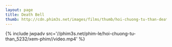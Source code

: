```yaml
---
layout: page
title: Death Bell
thumb: http://cdn.phim3s.net/images/films/thumb/hoi-chuong-tu-than-death-bell-2008.jpg
---
```

{% include jwpadv src='//phim3s.net/phim-le/hoi-chuong-tu-than_5232/xem-phim//video.mp4' %}